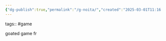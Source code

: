 ```yaml
---
{"dg-publish":true,"permalink":"/g-noita/","created":"2025-03-01T11:16:02.789-06:00","updated":"2025-03-01T11:16:30.911-06:00"}
---
```


tags:: #game

goated game fr

